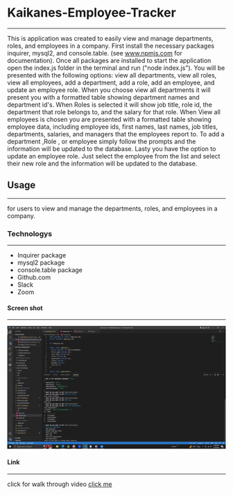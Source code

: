 # Kaikanes-Employee-Tracker
***
This is application was created to easily view and manage departments, roles, and employees in a company. First install the necessary packages inquirer, mysql2, and console.table. (see www.npmjs.com for documentation). Once all packages are installed to start the application open the index.js folder in the terminal and run ("node index.js"). You will be presented with the following options: view all departments, view all roles, view all employees, add a department, add a role, add an employee, and update an employee role. When you choose view all departments it will present you with a formatted table showing department names and department id's. When Roles is selected it will show job title, role id, the department that role belongs to, and the salary for that role. When View all employees is chosen you are presented with a formatted table showing employee data, including employee ids, first names, last names, job titles, departments, salaries, and managers that the employees report to. To add a department ,Role , or employee simply follow the prompts and the information will be updated to the database. Lasty you have the option to update an employee role. Just select the employee from the list and select their new role and the information will be updated to the database.
## Usage
***
for users to view and manage the departments, roles, and employees in a company.
### Technologys
***
* Inquirer package
* mysql2 package
* console.table package
* Github.com
* Slack
* Zoom
#### Screen shot
***
![image](./assets/images/Screenshot%20(93).png)
#### Link
***
click for walk through video
[click me]()